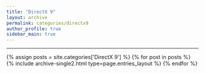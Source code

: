 ```yaml
---
title: "DirectX 9"
layout: archive
permalink: categories/directx9
author_profile: true
sidebar_main: true
---
```


<!-- 공백이 포함되어 있는 카테고리 이름의 경우 site.categories['a b c'] 이런식으로! -->

***

{% assign posts = site.categories['DirectX 9'] %}
{% for post in posts %} {% include archive-single2.html type=page.entries_layout %} {% endfor %}
